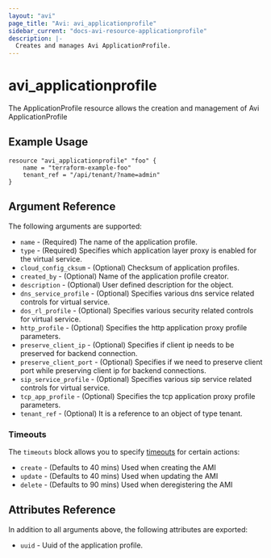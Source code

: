 ```yaml
---
layout: "avi"
page_title: "Avi: avi_applicationprofile"
sidebar_current: "docs-avi-resource-applicationprofile"
description: |-
  Creates and manages Avi ApplicationProfile.
---
```


# avi_applicationprofile

The ApplicationProfile resource allows the creation and management of Avi ApplicationProfile

## Example Usage

```hcl
resource "avi_applicationprofile" "foo" {
    name = "terraform-example-foo"
    tenant_ref = "/api/tenant/?name=admin"
}
```

## Argument Reference

The following arguments are supported:

* `name` - (Required) The name of the application profile.
* `type` - (Required) Specifies which application layer proxy is enabled for the virtual service.
* `cloud_config_cksum` - (Optional) Checksum of application profiles.
* `created_by` - (Optional) Name of the application profile creator.
* `description` - (Optional) User defined description for the object.
* `dns_service_profile` - (Optional) Specifies various dns service related controls for virtual service.
* `dos_rl_profile` - (Optional) Specifies various security related controls for virtual service.
* `http_profile` - (Optional) Specifies the http application proxy profile parameters.
* `preserve_client_ip` - (Optional) Specifies if client ip needs to be preserved for backend connection.
* `preserve_client_port` - (Optional) Specifies if we need to preserve client port while preserving client ip for backend connections.
* `sip_service_profile` - (Optional) Specifies various sip service related controls for virtual service.
* `tcp_app_profile` - (Optional) Specifies the tcp application proxy profile parameters.
* `tenant_ref` - (Optional) It is a reference to an object of type tenant.


### Timeouts

The `timeouts` block allows you to specify [timeouts](https://www.terraform.io/docs/configuration/resources.html#timeouts) for certain actions:

* `create` - (Defaults to 40 mins) Used when creating the AMI
* `update` - (Defaults to 40 mins) Used when updating the AMI
* `delete` - (Defaults to 90 mins) Used when deregistering the AMI

## Attributes Reference

In addition to all arguments above, the following attributes are exported:

* `uuid` -  Uuid of the application profile.

